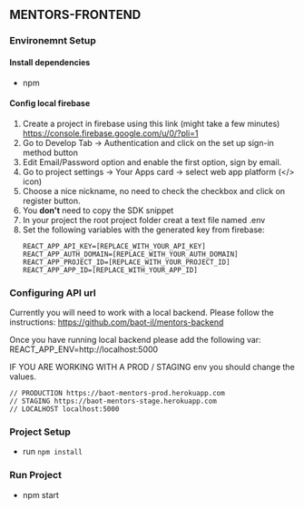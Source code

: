 ## MENTORS-FRONTEND

### Environemnt Setup
#### Install dependencies 
 * npm
 
#### Config local firebase
 1. Create a project in firebase using this link (might take a few minutes) https://console.firebase.google.com/u/0/?pli=1
 2. Go to Develop Tab -> Authentication and click on the set up sign-in method button
 3. Edit Email/Password option and enable the first option, sign by email.
 4. Go to project settings -> Your Apps card -> select web app platform (</> icon)
 5. Choose a nice nickname, no need to check the checkbox and click on register button.
 6. You **don't** need to copy the SDK snippet
 7. In your project the root project folder creat a text file named .env
 8. Set the following variables with the generated key from firebase:
    ```
    REACT_APP_API_KEY=[REPLACE_WITH_YOUR_API_KEY]
    REACT_APP_AUTH_DOMAIN=[REPLACE_WITH_YOUR_AUTH_DOMAIN]
    REACT_APP_PROJECT_ID=[REPLACE_WITH_YOUR_PROJECT_ID]
    REACT_APP_APP_ID=[REPLACE_WITH_YOUR_APP_ID]
    ```

### Configuring API url
Currently you will need to work with a local backend. Please follow the instructions:  https://github.com/baot-il/mentors-backend

Once you have running local backend please add the following var:
REACT_APP_ENV=http://localhost:5000

IF YOU ARE WORKING WITH A PROD / STAGING env you should change the values. 
```
// PRODUCTION https://baot-mentors-prod.herokuapp.com
// STAGING https://baot-mentors-stage.herokuapp.com
// LOCALHOST localhost:5000
```

### Project Setup
* run ```npm install```

### Run Project
* npm start 


